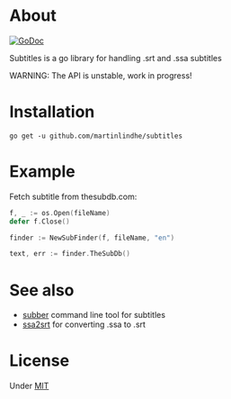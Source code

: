 # About

[![GoDoc](https://godoc.org/github.com/martinlindhe/subtitles?status.svg)](https://godoc.org/github.com/martinlindhe/subtitles)



Subtitles is a go library for handling .srt and .ssa subtitles

WARNING: The API is unstable, work in progress!


# Installation

```
go get -u github.com/martinlindhe/subtitles
```


# Example

Fetch subtitle from thesubdb.com:
```go
f, _ := os.Open(fileName)
defer f.Close()

finder := NewSubFinder(f, fileName, "en")

text, err := finder.TheSubDb()
```


# See also

- [subber](https://github.com/martinlindhe/subber) command line tool for subtitles
- [ssa2srt](https://github.com/martinlindhe/ssa2srt) for converting .ssa to .srt


# License

Under [MIT](LICENSE)
